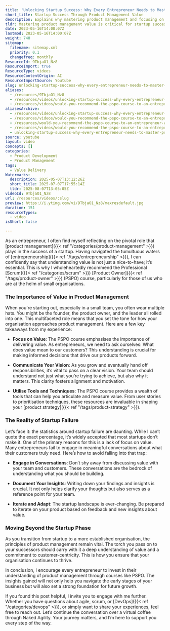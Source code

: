 ```yaml
---
title: 'Unlocking Startup Success: Why Every Entrepreneur Needs to Master Product Management Value'
short_title: Startup Success Through Product Management Value
description: Explains why mastering product management and focusing on customer value is crucial for startup success, with practical tips for entrepreneurs on vision, strategy, and growth.
tldr: Mastering product management value is critical for startup success, as it helps ensure you deliver what customers truly need and avoid common causes of failure. Key actions include focusing on value, communicating a clear vision, using practical tools, and regularly engaging with your team and customers to adapt based on feedback. Investing in product management training like the PSPO course can strengthen your foundation and support long-term growth.
date: 2023-05-16T14:00:07Z
lastmod: 2023-05-16T14:00:07Z
weight: 740
sitemap:
  filename: sitemap.xml
  priority: 0.1
  changefreq: monthly
ResourceId: 9TbjaO1_Nz8
ResourceImport: true
ResourceType: videos
ResourceContentOrigin: AI
ResourceImportSource: Youtube
slug: unlocking-startup-success-why-every-entrepreneur-needs-to-master-product-management-value
aliases:
  - /resources/9TbjaO1_Nz8
  - /resources/videos/unlocking-startup-success-why-every-entrepreneur-needs-to-master-product-management-value
  - /resources/videos/would-you-recommend-the-pspo-course-to-an-entrepreneur-and-why
aliasesArchive:
  - /resources/videos/unlocking-startup-success-why-every-entrepreneur-needs-to-master-product-management-value
  - /resources/videos/would-you-recommend-the-pspo-course-to-an-entrepreneur-and-why-
  - /resources/would-you-recommend-the-pspo-course-to-an-entrepreneur-and-why-
  - /resources/videos/would-you-recommend-the-pspo-course-to-an-entrepreneur-and-why
  - unlocking-startup-success-why-every-entrepreneur-needs-to-master-product-management-value
source: youtube
layout: video
concepts: []
categories:
  - Product Development
  - Product Management
tags:
  - Value Delivery
Watermarks:
  description: 2025-05-07T13:12:26Z
  short_title: 2025-07-07T17:55:14Z
  tldr: 2025-08-07T13:05:05Z
videoId: 9TbjaO1_Nz8
url: /resources/videos/:slug
preview: https://i.ytimg.com/vi/9TbjaO1_Nz8/maxresdefault.jpg
duration: 151
resourceTypes:
  - video
isShort: false

---
```

As an entrepreneur, I often find myself reflecting on the pivotal role that [product management]({{< ref "/categories/product-management" >}}) plays in the success of a startup. Having navigated the tumultuous waters of [entrepreneurship]({{< ref "/tags/entrepreneurship" >}}), I can confidently say that understanding value is not just a nice-to-have; it’s essential. This is why I wholeheartedly recommend the Professional [Scrum]({{< ref "/categories/scrum" >}}) [Product Owner]({{< ref "/tags/product-owner" >}}) (PSPO) course, particularly for those of us who are at the helm of small organisations.

### The Importance of Value in Product Management

When you're starting out, especially in a small team, you often wear multiple hats. You might be the founder, the product owner, and the leader all rolled into one. This multifaceted role means that you set the tone for how your organisation approaches product management. Here are a few key takeaways from my experience:

- **Focus on Value**: The PSPO course emphasises the importance of delivering value. As entrepreneurs, we need to ask ourselves: What does value mean to our customers? This understanding is crucial for making informed decisions that drive our products forward.

- **Communicate Your Vision**: As you grow and eventually hand off responsibilities, it’s vital to pass on a clear vision. Your team should understand not just what you’re trying to achieve, but also why it matters. This clarity fosters alignment and motivation.

- **Utilise Tools and Techniques**: The PSPO course provides a wealth of tools that can help you articulate and measure value. From user stories to prioritisation techniques, these resources are invaluable in shaping your [product strategy]({{< ref "/tags/product-strategy" >}}).

### The Reality of Startup Failure

Let’s face it: the statistics around startup failure are daunting. While I can’t quote the exact percentage, it’s widely accepted that most startups don’t make it. One of the primary reasons for this is a lack of focus on value. Many entrepreneurs fail to engage in meaningful conversations about what their customers truly need. Here’s how to avoid falling into that trap:

- **Engage in Conversations**: Don’t shy away from discussing value with your team and customers. These conversations are the bedrock of understanding what you should be building.

- **Document Your Insights**: Writing down your findings and insights is crucial. It not only helps clarify your thoughts but also serves as a reference point for your team.

- **Iterate and Adapt**: The startup landscape is ever-changing. Be prepared to iterate on your product based on feedback and new insights about value.

### Moving Beyond the Startup Phase

As you transition from startup to a more established organisation, the principles of product management remain vital. The torch you pass on to your successors should carry with it a deep understanding of value and a commitment to customer-centricity. This is how you ensure that your organisation continues to thrive.

In conclusion, I encourage every entrepreneur to invest in their understanding of product management through courses like PSPO. The insights gained will not only help you navigate the early stages of your business but will also set a strong foundation for future growth.

If you found this post helpful, I invite you to engage with me further. Whether you have questions about agile, scrum, or [DevOps]({{< ref "/categories/devops" >}}), or simply want to share your experiences, feel free to reach out. Let’s continue the conversation over a virtual coffee through Naked Agility. Your journey matters, and I’m here to support you every step of the way.

